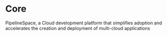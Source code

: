 # Core
PipelineSpace, a Cloud development platform that simplifies adoption and accelerates the creation and deployment of multi-cloud applications
